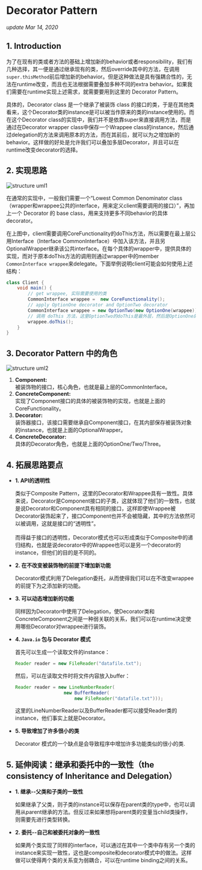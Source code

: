 # Decorator Pattern

_update Mar 14, 2020_

## 1. Introduction

为了在现有的类或者方法的基础上增加新的behavior或者responsibility，我们有几种选择，其一便是通过继承现有的类，然后override其中的方法，在调用`super.thisMethod`前后增加新的behavior。但是这种做法是具有强耦合性的，无法在runtime改变，而且也无法根据需要叠加多种不同的extra behavior。如果我们需要在runtime实现上述需求，就需要要用到这里的 Decorator Pattern。

具体的，Decorator class 是一个继承了被装饰 class 的接口的类，于是在其他类看来，这个Decorator类的instance是可以被当作原来的类的instance使用的。而在这个Decorator class的实现中，我们并不是依靠super来直接调用方法，而是通过在Decorator wrapper class中保存一个Wrappee class的instance，然后通过delegation的方法来调用原本的方法，而在其前后，就可以为之增加新的behavior。这样做的好处是允许我们可以叠加多层Decorator，并且可以在runtime改变decorator的选择。

## 2. 实现思路

![structure uml1](../.gitbook/assets/design-pattern-decorator-0.png)

在通常的实现中，一般我们需要一个“Lowest Common Denominator class（wrapper和wrappee公共的interface，用来定义client需要调用的接口）”，再加上一个 Decorator 的 base class，用来支持更多不同behavior的具体decorator。

在上图中，client需要调用CoreFunctionality的doThis方法，所以需要在最上层公用Interface（Interface CommonInterface）中加入该方法，并且另OptionalWrapper继承该公共interface。在每个具体的wrapper中，提供具体的实现，而对于原本doThis方法的调用则通过wrapper中的member `CommonInterface wrappee`来delegate。下面举例说明client可能会如何使用上述结构：

```java
class Client {
    void main() {
        // get wrappee, 实际需要使用的类
        CommonInterface wrappee =  new CoreFunctionality();
        // apply OptionOne decorator and OptionTwo decorator
        CommonInterface wrappee = new OptionTwo(new OptionOne(wrappee)); // 注意这里，可以叠加多个decorator， share 相同的一个wrappee instance
        // 调用 doThis 方法，这里OptionTwo的doThis是最外层，然后是OptionOne的，最后才会调用wrappee的doThis
        wrappee.doThis();
    }
}
```

## 3. Decorator Pattern 中的角色

![structure uml2](../.gitbook/assets/design-pattern-decorator-1.png)

1. **Component:**\
    被装饰物的接口，核心角色，也就是最上层的CommonInterface。
2. **ConcreteComponent:**\
    实现了Component接口的具体的被装饰物的实现，也就是上面的CoreFunctionality。
3. **Decorator:**\
    装饰器接口，该接口需要继承自Component接口，在其内部保存被装饰对象的instance，也就是上面的OptionalWrapper。
4. **ConcreteDecorator:**\
    具体的Decorator角色，也就是上面的OptionOne/Two/Three。

## 4. 拓展思路要点

*   **1. API的透明性**

    类似于Composite Pattern，这里的Decorator和Wrappee具有一致性。具体来说，Decorator是Component接口的子类，这就体现了他们的一致性，也就是说Decorator和Component具有相同的接口，这样即使Wrappee被Decorator装饰起来了，接口Component也并不会被隐藏，其中的方法依然可以被调用，这就是接口的“透明性”。 \
    \
     而得益于接口的透明性，Decorator模式也可以形成类似于Composite中的递归结构，也就是说decorator中的Wrappee也可以是另一个decorator的instance，但他们的目的是不同的。
*   **2. 在不改变被装饰物的前提下增加新功能**

    Decorator模式利用了Delegation委托，从而使得我们可以在不改变wrappee的前提下为之添加新的功能。
*   **3. 可以动态增加新的功能**

    同样因为Decorator中使用了Delegation，使Decorator类和ConcreteComponent之间是一种弱关联的关系，我们可以在runtime决定使用哪些Decorator对wrappee进行装饰。
*   **4. `Java.io` 包与 Decorator 模式**

    首先可以生成一个读取文件的instance：

    ```java
    Reader reader = new FileReader("datafile.txt");
    ```

    然后，可以在读取文件时将文件内容放入buffer：

    ```java
    Reader reader = new LineNumberReader(
                      new BufferReader(
                          new FileReader("datafile.txt")));
    ```

    这里的LineNumberReader以及BufferReader都可以接受Reader类的instance，他们事实上就是Decorator。
*   **5. 导致增加了许多很小的类**

    Decorator 模式的一个缺点是会导致程序中增加许多功能类似的很小的类.

## 5. 延伸阅读：继承和委托中的一致性（the consistency of Inheritance and Delegation）

*   **1. 继承--父类和子类的一致性**

    如果继承了父类，则子类的instance可以保存在parent类的type中，也可以调用从parent继承的方法。但反过来如果想将parent类的变量当child类操作，则需要先进行类型转换。
*   **2. 委托--自己和被委托对象的一致性**

    如果两个类实现了同样的interface，可以通过在其中一个类中存有另一个类的instance来实现一致性，这也是composite和decorator模式中的做法。这样做可以使得两个类的关系变为弱耦合，可以在runtime binding之间的关系。
